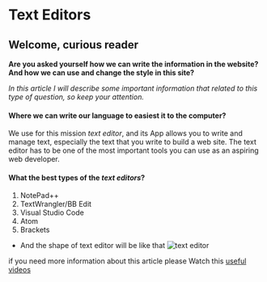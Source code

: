 # Text Editors

## Welcome, curious reader

**Are you asked yourself how we can write the information in the website? And how we can use and change the style in this site?**

*In this article I will describe some important information that related to this type of question, so keep your attention.*

#### Where we can write our language to easiest it to the computer?
We use for this mission _text editor_, and its App allows you to write and manage text, especially the text that you write to build a web site. The text editor has to be one of the most important tools you can use as an aspiring web developer.

#### What the best types of the _text editors_?
1.	NotePad++
2.	TextWrangler/BB Edit
3.	Visual Studio Code
4.	Atom
5.	Brackets

* And the shape of text editor will be like that ![text editor](https://cloud.addictivetips.com/wp-content/uploads/2017/08/vim.png)

if you need more information about this article please Watch this [useful videos](https://www.youtube.com/watch?v=AJnhqf5IRC4)
